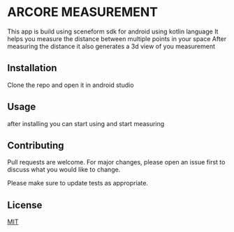 # ARCORE MEASUREMENT


This app is build using sceneform sdk for android using kotlin language
It helps you measure the distance between multiple points in your space
After measuring the distance it also generates a 3d view of you measurement


## Installation

Clone the repo and open it in android studio



## Usage

after installing you  can start using and start measuring


## Contributing
Pull requests are welcome. For major changes, please open an issue first to discuss what you would like to change.

Please make sure to update tests as appropriate.

## License
[MIT](https://choosealicense.com/licenses/mit/)
